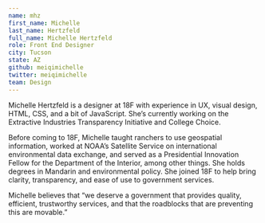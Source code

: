 ```yaml
---
name: mhz
first_name: Michelle
last_name: Hertzfeld
full_name: Michelle Hertzfeld
role: Front End Designer
city: Tucson
state: AZ
github: meiqimichelle
twitter: meiqimichelle
team: Design
---
```

Michelle Hertzfeld is a designer at 18F with experience in UX, visual design, HTML, CSS, and a bit of JavaScript. She’s currently working on the Extractive Industries Transparency Initiative and College Choice.

Before coming to 18F, Michelle taught ranchers to use geospatial information, worked at NOAA’s Satellite Service on international environmental data exchange, and served as a Presidential Innovation Fellow for the Department of the Interior, among other things. She holds degrees in Mandarin and environmental policy. She joined 18F to help bring clarity, transparency, and ease of use to government services.

Michelle believes that “we deserve a government that provides quality, efficient, trustworthy services, and that the roadblocks that are preventing this are movable.” 



 
